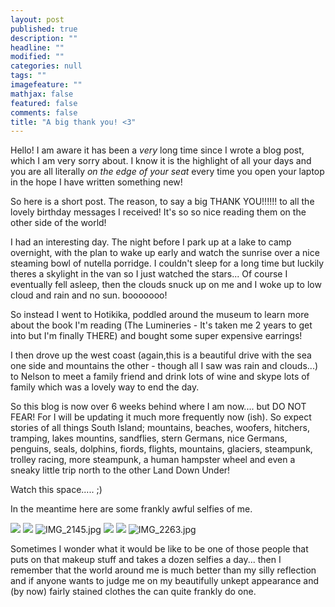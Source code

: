 ```yaml
---
layout: post
published: true
description: ""
headline: ""
modified: ""
categories: null
tags: ""
imagefeature: ""
mathjax: false
featured: false
comments: false
title: "A big thank you! <3"
---
```


Hello! I am aware it has been a _very_ long time since I wrote a blog post, which I am very sorry about. I know it is the highlight of all your days and you are all literally _on the edge of your seat_ every time you open your laptop in the hope I have written something new! 

So here is a short post. The reason, to say a big THANK YOU!!!!!! to all the lovely birthday messages I received! It's so so nice reading them on the other side of the world!

I had an interesting day. The night before I park up at a lake to camp overnight, with the plan to wake up early and watch the sunrise over a nice steaming bowl of nutella porridge. I couldn't sleep for a long time but luckily theres a skylight in the van so I just watched the stars... Of course I eventually fell asleep, then the clouds snuck up on me and I woke up to low cloud and rain and no sun. booooooo!

So instead I went to Hotikika, poddled around the museum to learn more about the book I'm reading (The Lumineries - It's taken me 2 years to get into but I'm finally THERE) and bought some super expensive earrings!

I then drove up the west coast (again,this is a beautiful drive with the sea one side and mountains the other - though all I saw was rain and clouds...) to Nelson to meet a family friend and drink lots of wine and skype lots of family which was a lovely way to end the day.

So this blog is now over 6 weeks behind where I am now.... but DO NOT FEAR! For I will be updating it much more frequently now (ish). So expect stories of all things South Island; mountains, beaches, woofers, hitchers, tramping, lakes mountins, sandflies, stern Germans, nice Germans, penguins, seals, dolphins, fiords, flights, mountains, glaciers, steampunk, trolley racing, more steampunk, a human hampster wheel and even a sneaky little trip north to the other Land Down Under!

Watch this space..... ;)

In the meantime here are some frankly awful selfies of me. 

![]({{site.baseurl}}/images/IMG_1848.jpg)
![]({{site.baseurl}}/images/IMG_2114.jpg)
![IMG_2145.jpg]({{site.baseurl}}/images/IMG_2145.jpg)
![]({{site.baseurl}}/images/IMG_2222.jpg)
![]({{site.baseurl}}/images/IMG_1944.jpg)
![IMG_2263.jpg]({{site.baseurl}}/images/IMG_2263.jpg)


Sometimes I wonder what it would be like to be one of those people that puts on that makeup stuff and takes a dozen selfies a day... then I remember that the world around me is much better than my silly reflection and if anyone wants to judge me on my beautifully unkept appearance and (by now) fairly stained clothes the can quite frankly do one.

